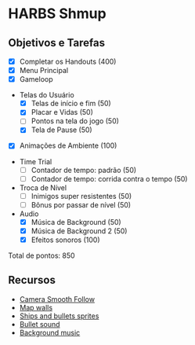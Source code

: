 # HARBS Shmup

## Objetivos e Tarefas

- [x] Completar os Handouts (400)
- [x] Menu Principal
- [x] Gameloop
- Telas do Usuário
    - [x] Telas de início e fim (50)
    - [X] Placar e Vidas (50)
    - [ ] Pontos na tela do jogo (50)
    - [X] Tela de Pause (50)
- [X] Animações de Ambiente (100)
- Time Trial
    - [ ] Contador de tempo: padrão (50)
    - [ ] Contador de tempo: corrida contra o tempo (50)
- Troca de Nível
    - [ ] Inimigos super resistentes (50)
    - [ ] Bônus por passar de nível (50)
- Audio
    - [X] Música de Background (50)
    - [X] Música de Background 2 (50)
    - [X] Efeitos sonoros (100)

Total de pontos: 850

## Recursos

- [Camera Smooth Follow](https://www.youtube.com/watch?v=_QnPY6hw8pA)
- [Map walls](https://psychronic.itch.io/galacti-chrons-sci-fi-warehouse-tileset)
- [Ships and bullets sprites](https://free-game-assets.itch.io/free-enemy-spaceship-2d-sprites-pixel-art)
- [Bullet sound](https://www.myinstants.com/instant/pew/)
- [Background music](https://www.fesliyanstudios.com/royalty-free-music/download/escape-chase/340)
